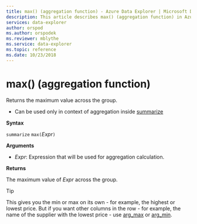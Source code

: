 ```yaml
---
title: max() (aggregation function) - Azure Data Explorer | Microsoft Docs
description: This article describes max() (aggregation function) in Azure Data Explorer.
services: data-explorer
author: orspod
ms.author: orspodek
ms.reviewer: mblythe
ms.service: data-explorer
ms.topic: reference
ms.date: 10/23/2018
---
```

# max() (aggregation function)

Returns the maximum value across the group. 

* Can be used only in context of aggregation inside [summarize](summarizeoperator.md)

**Syntax**

`summarize` `max(`*Expr*`)`

**Arguments**

* *Expr*: Expression that will be used for aggregation calculation. 

**Returns**

The maximum value of *Expr* across the group.
 
> [!TIP]
> This gives you the min or max on its own - for example, the highest or lowest price.
> But if you want other columns in the row - for example, the name of the supplier with the lowest
> price - use [arg_max](arg-max-aggfunction.md) or [arg_min](arg-min-aggfunction.md).